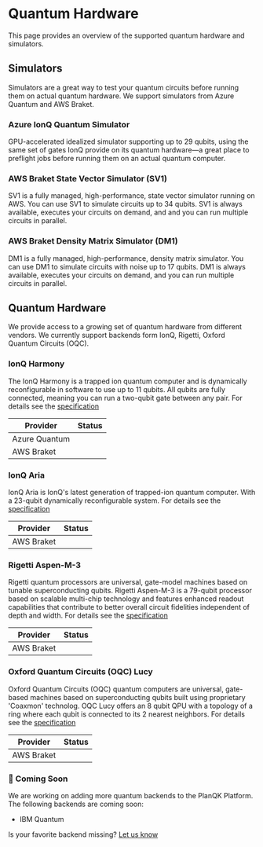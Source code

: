 # Quantum Hardware

This page provides an overview of the supported quantum hardware and simulators.

## Simulators

Simulators are a great way to test your quantum circuits before running them on actual quantum hardware.
We support simulators from Azure Quantum and AWS Braket.

### Azure IonQ Quantum Simulator <BackendStatus id="azure.ionq.simulator"/>

GPU-accelerated idealized simulator supporting up to 29 qubits, using the same set of gates IonQ provide on its quantum hardware—a great place to preflight jobs before running them on an actual quantum computer.

### AWS Braket State Vector Simulator (SV1) <BackendStatus id="aws.sim.sv1"/>

SV1 is a fully managed, high-performance, state vector simulator running on AWS.
You can use SV1 to simulate circuits up to 34 qubits.
SV1 is always available, executes your circuits on demand, and and you can run multiple circuits in parallel.

### AWS Braket Density Matrix Simulator (DM1) <BackendStatus id="aws.sim.dm1"/>

DM1 is a fully managed, high-performance, density matrix simulator.
You can use DM1 to simulate circuits with noise up to 17 qubits.
DM1 is always available, executes your circuits on demand, and you can run multiple circuits in parallel.

## Quantum Hardware

We provide access to a growing set of quantum hardware from different vendors.
We currently support backends form IonQ, Rigetti, Oxford Quantum Circuits (OQC).

### IonQ Harmony

The IonQ Harmony is a trapped ion quantum computer and is dynamically reconfigurable in software to use up to 11 qubits.
All qubits are fully connected, meaning you can run a two-qubit gate between any pair.
For details see the [specification](https://ionq.com/quantum-systems/harmony)

| Provider      | Status                                   |
|---------------|------------------------------------------|
| Azure Quantum | <BackendStatus id="azure.ionq.harmony"/> |
| AWS Braket    | <BackendStatus id="aws.ionq.harmony"/>   |

### IonQ Aria

IonQ Aria is IonQ's latest generation of trapped-ion quantum computer.
With a 23-qubit dynamically reconfigurable system.
For details see the [specification](https://ionq.com/quantum-systems/aria)

| Provider   | Status                              |
|------------|-------------------------------------|
| AWS Braket | <BackendStatus id="aws.ionq.aria"/> |

### Rigetti Aspen-M-3

Rigetti quantum processors are universal, gate-model machines based on tunable superconducting qubits.
Rigetti Aspen-M-3 is a 79-qubit processor based on scalable multi-chip technology and features enhanced readout capabilities that contribute to better overall circuit fidelities independent of depth and width.
For details see the [specification](https://qcs.rigetti.com/qpus)

| Provider   | Status                                  |
|------------|-----------------------------------------|
| AWS Braket | <BackendStatus id="aws.rigetti.aspen"/> |

### Oxford Quantum Circuits (OQC) Lucy

Oxford Quantum Circuits (OQC) quantum computers are universal, gate-based machines based on superconducting qubits built using proprietary 'Coaxmon' technolog.
OQC Lucy offers an 8 qubit QPU with a topology of a ring where each qubit is connected to its 2 nearest neighbors.
For details see the [specification](https://oxfordquantumcircuits.com/technology)

| Provider   | Status                             |
|------------|------------------------------------|
| AWS Braket | <BackendStatus id="aws.oqc.lucy"/> |

### :eyes: Coming Soon

We are working on adding more quantum backends to the PlanQK Platform. The following backends are coming soon:

- IBM Quantum

Is your favorite backend missing? [Let us know](https://join.slack.com/t/planqk-platform/shared_invite/zt-1b4899wqr-xqOYLSCr8KqYkREi251NxQ&#41)
